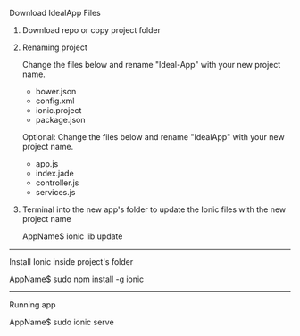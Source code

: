 Download IdealApp Files

1. Download repo or copy project folder

2. Renaming project

	Change the files below and rename "Ideal-App" with your new project name.

	- bower.json
	- config.xml
	- ionic.project
	- package.json
	
	Optional: Change the files below and rename "IdealApp" with your new project name. 
	
	- app.js
	- index.jade
	- controller.js
	- services.js

3. Terminal into the new app's folder to update the Ionic files with the new project name

	AppName$ ionic lib update


------------------------------------------------------------------------------

Install Ionic inside project's folder

AppName$ sudo npm install -g ionic

------------------------------------------------------------------------------

Running app

AppName$ sudo ionic serve



